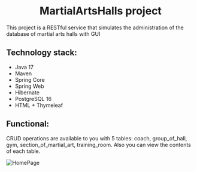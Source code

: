 <h1 align="center">MartialArtsHalls project</h1>
<p>This project is a RESTful service that simulates the administration of the database of martial arts halls with GUI</p>
<h2>Technology stack:</h2>
<ul>
  <li>Java 17</li>
  <li>Maven</li>
  <li>Spring Core</li>
  <li>Spring Web</li>
  <li>Hibernate</li>
  <li>PostgreSQL 16</li>
  <li>HTML + Thymeleaf</li>
</ul>
<h2>Functional:</h2>
<p>CRUD operations are available to you with 5 tables: coach, group_of_hall, gym, section_of_martial_art, training_room. Also you can view the contents of each table.</p>

![HomePage](https://github.com/Selftishz/MartialArtsHallsProject/assets/91327210/5562758e-35f4-4c62-a955-1b14c6fd43cf)
